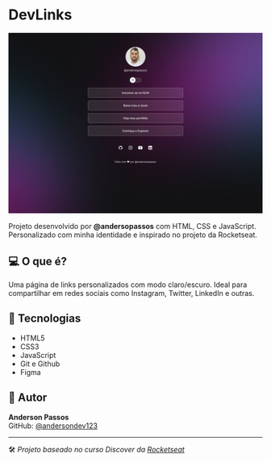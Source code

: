 # DevLinks

![Preview do projeto](.github/preview.jpg)

Projeto desenvolvido por **@andersopassos** com HTML, CSS e JavaScript.  
Personalizado com minha identidade e inspirado no projeto da Rocketseat.

## 💻 O que é?

Uma página de links personalizados com modo claro/escuro. Ideal para compartilhar em redes sociais como Instagram, Twitter, LinkedIn e outras.

## 🚀 Tecnologias

- HTML5
- CSS3
- JavaScript
- Git e Github
- Figma

## 📸 Autor

**Anderson Passos**  
GitHub: [@andersondev123](https://github.com/andersondev123)

---

🛠️ *Projeto baseado no curso Discover da [Rocketseat](https://rocketseat.com.br)*  
